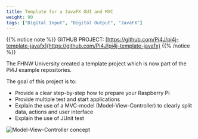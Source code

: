 ```yaml
---
title: Template for a JavaFX GUI and MVC
weight: 90
tags: ["Digital Input", "Digital Output", "JavaFX"]
---
```


{{% notice note %}}
GITHUB PROJECT: [https://github.com/Pi4J/pi4j-template-javafx](https://github.com/Pi4J/pi4j-template-javafx)
{{% /notice %}}

The FHNW University created a template project which is now part of the Pi4J example repositories.

The goal of this project is to:

* Provide a clear step-by-step how to prepare your Raspberry Pi
* Provide multiple test and start applications
* Explain the use of a MVC-model (Model-View-Controller) to clearly split data, actions and user interface
* Explain the use of JUnit test

![Model-View-Controller concept](https://github.com/Pi4J/pi4j-template-javafx/raw/master/assets/mvc-concept.png)